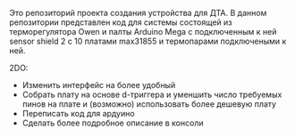 Это репозиторий проекта создания устройства для ДТА. В данном репозитории представлен код для системы состоящей из терморегулятора Owen и палты Arduino Mega с подключенным к ней sensor shield 2 c 10 платами max31855 и термопарами подключеными к ней.

2DO:
- Изменить интерфейс на более удобный
- Собрать плату на основе d-триггера и уменшить число требуемых пинов на плате и (возможно) использовать более дешевую плату
- Переписать код для ардуино
- Сделать более подробное описание в консоли
